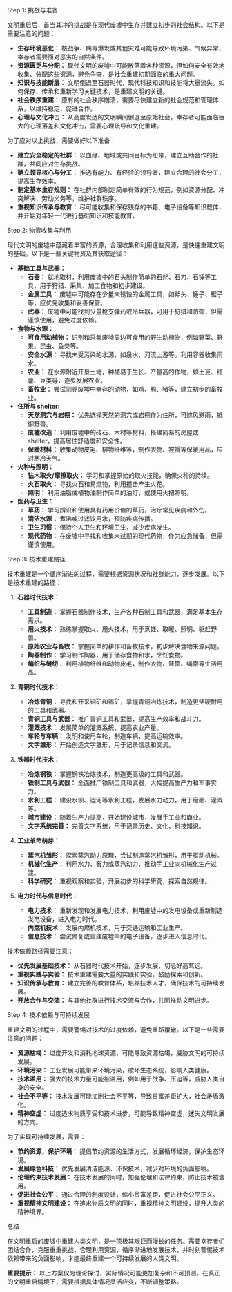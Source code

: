 Step 1: 挑战与准备

文明重启后，首当其冲的挑战是在现代废墟中生存并建立初步的社会结构。以下是需要注意的问题：

- **生存环境恶化：** 核战争、病毒爆发或其他灾难可能导致环境污染、气候异常，幸存者需要面对恶劣的自然条件。
- **资源匮乏与分配：** 现代文明的废墟中可能散落着各种资源，但如何安全有效地收集、分配这些资源，避免争夺，是社会重建初期面临的重大问题。
- **知识与技能断层：** 文明倒退至石器时代，现代科技知识和技能将大量流失。如何保存、传承和重新学习关键技术，是重建文明的关键。
- **社会秩序重建：** 原有的社会秩序崩溃，需要尽快建立新的社会规范和管理体系，以维持稳定，促进合作。
- **心理与文化冲击：** 从高度发达的文明瞬间倒退至原始社会，幸存者可能面临巨大的心理落差和文化冲击，需要心理疏导和文化重建。

为了应对以上挑战，需要做好以下准备：

- **建立安全稳定的社群：** 以血缘、地域或共同目标为纽带，建立互助合作的社群，共同应对生存挑战。
- **确立领导核心与分工：** 推选有能力、有经验的领导者，建立合理的社会分工，提高生存效率。
- **制定基本生存规则：** 在社群内部制定简单有效的行为规范，例如资源分配、冲突解决、劳动义务等，维护社群秩序。
- **重视知识传承与教育：** 尽可能收集和保存残存的书籍、电子设备等知识载体，并开始对年轻一代进行基础知识和技能教育。

Step 2: 物资收集与利用

现代文明的废墟中蕴藏着丰富的资源，合理收集和利用这些资源，是快速重建文明的基础。以下是一些关键物资及其获取途径：

- **基础工具与武器：**
    - **石器：** 就地取材，利用废墟中的石头制作简单的石斧、石刀、石锤等工具，用于狩猎、采集、加工食物和初步建设。
    - **金属工具：** 废墟中可能存在少量未锈蚀的金属工具，如斧头、锤子、锯子等，应优先收集和妥善保管。
    - **武器：** 废墟中可能找到少量枪支弹药或冷兵器，可用于狩猎和防御，但需谨慎使用，避免过度依赖。
- **食物与水源：**
    - **可食用动植物：** 识别和采集废墟周边可食用的野生动植物，例如野菜、野果、昆虫、鱼类等。
    - **安全水源：** 寻找未受污染的水源，如泉水、河流上游等。利用容器收集雨水。
    - **农业：** 在水源附近开垦土地，种植易于生长、产量高的作物，如土豆、红薯、豆类等，逐步发展农业。
    - **畜牧业：** 尝试驯养废墟中幸存的动物，如鸡、鸭、猪等，建立初步的畜牧业。
- **住所与 shelter:**
    - **天然洞穴与岩棚：** 优先选择天然的洞穴或岩棚作为住所，可遮风避雨，抵御野兽。
    - **废墟改造：** 利用废墟中的砖石、木材等材料，搭建简易的房屋或 shelter，提高居住舒适度和安全性。
    - **保暖材料：** 收集动物皮毛、植物纤维等，制作衣物、被褥等保暖用品，应对寒冷天气。
- **火种与照明：**
    - **钻木取火/摩擦取火：** 学习和掌握原始的取火技能，确保火种的持续。
    - **火石取火：** 寻找火石和易燃物，利用撞击产生火花。
    - **照明：** 利用油脂或植物油制作简单的油灯，或使用火把照明。
- **医药与卫生：**
    - **草药：** 学习辨识和使用具有药用价值的草药，治疗常见疾病和外伤。
    - **清洁水源：** 煮沸或过滤饮用水，预防疾病传播。
    - **卫生习惯：** 保持个人卫生和环境卫生，减少疾病发生。
    - **现代药物：** 在废墟中寻找和收集未过期的现代药物，作为应急储备，但需谨慎使用。

Step 3: 技术重建路径

技术重建是一个循序渐进的过程，需要根据资源状况和社群能力，逐步发展。以下是技术重建的路径：

1. **石器时代技术：**
    
    - **工具制造：** 掌握石器制作技术，生产各种石制工具和武器，满足基本生存需求。
    - **用火技术：** 熟练掌握取火、用火技术，用于烹饪、取暖、照明、驱赶野兽。
    - **原始农业与畜牧：** 掌握简单的耕作和畜牧技术，初步解决食物来源问题。
    - **陶器制作：** 学习制作陶器，用于储存食物和水，烹饪食物。
    - **编织与缝纫：** 利用植物纤维和动物皮毛，制作衣物、篮筐、绳索等生活用品。
2. **青铜时代技术：**
    
    - **冶炼青铜：** 寻找和开采铜矿和锡矿，掌握青铜冶炼技术，制造更坚硬耐用的工具和武器。
    - **青铜工具与武器：** 推广青铜工具和武器，提高生产效率和战斗力。
    - **灌溉技术：** 发展简单的灌溉系统，提高农业产量。
    - **车轮与车辆：** 发明和使用车轮，制造车辆，提高运输效率。
    - **文字雏形：** 开始创造文字雏形，用于记录信息和交流。
3. **铁器时代技术：**
    
    - **冶炼钢铁：** 掌握钢铁冶炼技术，制造更高级的工具和武器。
    - **铁制工具与武器：** 全面推广铁制工具和武器，大幅提高生产力和军事实力。
    - **水利工程：** 建设水坝、运河等水利工程，发展水力动力，用于磨面、灌溉等。
    - **城市建设：** 随着生产力提高，开始建设城市，发展手工业和商业。
    - **文字系统完善：** 完善文字系统，用于记录历史、文化、科技知识。
4. **工业革命萌芽：**
    
    - **蒸汽机雏形：** 探索蒸汽动力原理，尝试制造蒸汽机雏形，用于驱动机械。
    - **机械化生产：** 利用水力、畜力或蒸汽动力，推动手工业向机械化生产过渡。
    - **科学研究：** 重视观察和实验，开展初步的科学研究，探索自然规律。
5. **电力时代与信息时代：**
    
    - **电力技术：** 重新发现和发展电力技术，利用废墟中的发电设备或重新制造发电设备，进入电力时代。
    - **内燃机技术：** 发展内燃机技术，用于交通运输和工业生产。
    - **信息技术：** 尝试修复或重建废墟中的电子设备，逐步进入信息时代。

技术依赖路径需要注意：

- **优先发展基础技术：** 从石器时代技术开始，逐步发展，切忌好高骛远。
- **重视实践与实验：** 技术重建需要大量的实践和实验，鼓励探索和创新。
- **知识传承与教育：** 建立完善的教育体系，培养技术人才，确保技术的可持续发展。
- **开放合作与交流：** 与其他社群进行技术交流与合作，共同推动文明进步。

Step 4: 技术依赖与可持续发展

重建文明的过程中，需要警惕对技术的过度依赖，避免重蹈覆辙。以下是一些需要注意的问题：

- **资源枯竭：** 过度开发和消耗地球资源，可能导致资源枯竭，威胁文明的可持续发展。
- **环境污染：** 工业发展可能带来环境污染，破坏生态系统，影响人类健康。
- **技术滥用：** 强大的技术力量可能被滥用，例如用于战争、压迫等，威胁人类自身的安全。
- **社会不平等：** 技术发展可能加剧社会不平等，导致贫富差距扩大，社会矛盾激化。
- **精神空虚：** 过度追求物质享受和技术进步，可能导致精神空虚，迷失文明发展的方向。

为了实现可持续发展，需要：

- **节约资源，保护环境：** 提倡节约资源的生活方式，发展循环经济，保护生态环境。
- **发展绿色科技：** 优先发展清洁能源、环保技术，减少对环境的负面影响。
- **伦理约束技术发展：** 在技术发展的同时，加强伦理和法律约束，防止技术被滥用。
- **促进社会公平：** 通过合理的制度设计，缩小贫富差距，促进社会公平正义。
- **重视精神文明建设：** 在追求物质文明的同时，重视精神文明建设，提升人类的精神境界。

总结

在文明重启的废墟中重建人类文明，是一项极其艰巨而漫长的任务。需要幸存者们团结合作，克服重重挑战，合理利用资源，循序渐进地发展技术，并时刻警惕技术依赖带来的负面影响，才能最终重建一个可持续发展的人类文明。

**重要提示：** 以上方案仅为理论探讨，实际情况可能更加复杂和不可预测。在真正的文明重启情境下，需要根据具体情况灵活应变，不断调整策略。